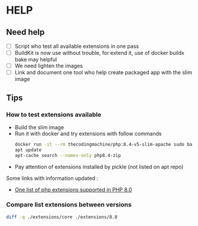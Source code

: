 # HELP 

## Need help

* [ ] Script who test all available extensions in one pass
* [ ] BuildKit is now use without trouble, for extend it, use of docker buildx bake may helpful
* [ ] We need lighten the images 
* [ ] Link and document one tool who help create packaged app with the slim image

## Tips

### How to test extensions available

* Build the slim image
* Run it with docker and try extensions with follow commands 
  ```bash
  docker run -it --rm thecodingmachine/php:8.4-v5-slim-apache sudo bash
  apt update
  apt-cache search --names-only php8.4-zip
  ```
* Pay attention of extensions installed by pickle (not listed on apt repo)

Some links with information updated : 
* [One list of php extensions supported in PHP 8.0](https://blog.remirepo.net/post/2020/09/21/PHP-extensions-status-with-upcoming-PHP-8.0)

### Compare list extensions between versions

```bash 
diff -q ./extensions/core ./extensions/8.0
```
